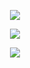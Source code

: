 <p align="center">
    <img src="https://github-readme-stats.vercel.app/api?username=MaximillianLeonov&show_icons=true&include_all_commits=true&count_private=true&theme=algolia">
</p>

<p align="center">
    <img src="https://github-readme-streak-stats.herokuapp.com/?user=MaximillianLeonov&theme=algolia">
</p>

<p align="center">
    <img src="https://github-readme-stats.vercel.app/api/top-langs/?username=MaximillianLeonov&layout=compact&theme=algolia">
</p>
